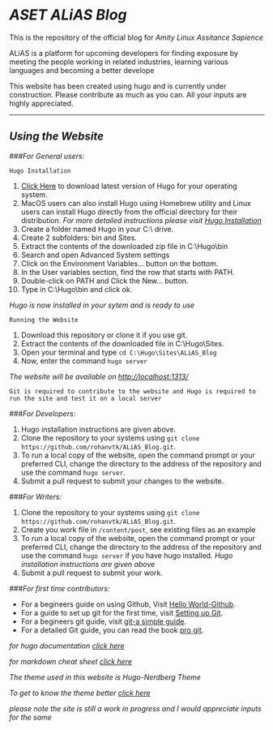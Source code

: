 # _ASET ALiAS Blog_

This is the repository of the official blog for _Amity Linux Assitance Sapience_

ALiAS is a platform for upcoming developers for finding exposure by meeting the people working in related industries, learning various languages and becoming a better develope

This website has been created using hugo and is currently under construction. Please contribute as much as you can. All your inputs are highly appreciated.

* * *

## _Using the Website_

###_For General users:_

`Hugo Installation`

1) [Click Here](https://github.com/gohugoio/hugo/releases) to  download latest version of Hugo for your operating system.
2) MacOS users can also  install Hugo using Homebrew utility and Linux users can install Hugo directly from the official directory for their distribution.  _For more detailed instructions please visit [Hugo Installation](https://gohugo.io/getting-started/installing)_
3) Create a folder named Hugo in your C:\\ drive.
4) Create 2 subfolders: bin and Sites.
5) Extract the contents of the downloaded zip file in C:\\Hugo\\bin
6) Search and open  Advanced System settings
7) Click on the Environment Variables… button on the bottom.
8) In the User variables section, find the row that starts with PATH.
9) Double-click on PATH and Click the New… button.
10) Type in C:\\Hugo\\bin and click ok.

_Hugo is now installed in your sytem and is ready to use_

`Running the Website`

1) Download this repository or clone it if you use git.
2) Extract the contents of the downloaded file in C:\\Hugo\\Sites.
3) Open your terminal and type `cd C:\Hugo\Sites\ALiAS_Blog`
4) Now, enter the command `hugo server`

_The website will be available on <http://localhost:1313/>_

`Git is required to contribute to the website and Hugo is required to run the site and test it on a local server`

###_For Developers:_

1) Hugo installation instructions are given above.
2) Clone the repository to your systems using `git clone https://github.com/rohanvtk/ALiAS_Blog.git`.
3) To run a local copy of the website, open the command prompt or your preferred CLI, change the directory to the address of the repository and use the command `hugo server`.
4) Submit a pull request to submit your changes to the website.

###_For Writers:_

1) Clone the repository to your systems using `git clone https://github.com/rohanvtk/ALiAS_Blog.git`.
2) Create you work file in `/content/post`, see existing files as an example
3)  To run a local copy of the website, open the command prompt or your preferred CLI, change the directory to the address of the repository and use the command `hugo server` if you have hugo installed. _Hugo installation instructions are given above_
4)  Submit a pull request to submit your work.


###_For first time contributors:_

-   For a begineers guide on using Github, Visit [Hello World-Github](https://guides.github.com/activities/hello-world/).<br/>
-   For a guide to set up git for the first time, visit [Setting up Git](https://git-scm.com/book/en/v2/Getting-Started-First-Time-Git-Setup).<br/>
-   For a begineers git guide, visit [git-a simple guide](http://rogerdudler.github.io/git-guide/).<br/>
-   For a detailed Git guide, you can read the book [pro git](https://git-scm.com/book/en/v2). <br/>

_for hugo documentation [click here](https://gohugo.io/documentation/)_

_for markdown cheat sheet [click here](https://github.com/adam-p/markdown-here/wiki/Markdown-Cheatsheet#code)_

_The theme used in this website is Hugo-Nerdberg Theme_

_To get to know the theme better [click here](https://github.com/appernetic/hugo-nederburg-theme/)_

_please note the site is still a work in progress and I would appreciate inputs for the same_
